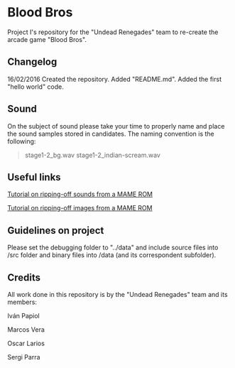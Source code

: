 ﻿# Blood Bros

Project I's repository for the "Undead Renegades" team to re-create the arcade game "Blood Bros".


## Changelog

16/02/2016 Created the repository. Added "README.md". Added the first "hello world" code.


## Sound

On the subject of sound please take your time to properly name and place the sound samples stored in candidates. The naming convention is the following:
>stage1-2_bg.wav
>stage1-2_indian-scream.wav


## Useful links

[Tutorial on ripping-off sounds from a MAME ROM](http://www.vpforums.org/index.php?app=tutorials&article=54)

[Tutorial on ripping-off images from a MAME ROM](http://soronline.net/mamerips.htm)

## Guidelines on project

Please set the debugging folder to "../data" and include source files into /src folder and binary files into /data (and its correspondent subfolder).


## Credits

All work done in this repository is by the "Undead Renegades" team and its members:


Iván Papiol

Marcos Vera

Oscar Larios

Sergi Parra
